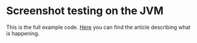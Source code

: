 # Screenshot testing on the JVM

This is the full example code. [Here](https://dev.to/coroutinedispatcher/screenshot-testing-on-the-jvm-paparazzi-11o4) you can find the article describing what is happening.
